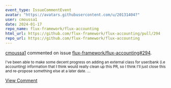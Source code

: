 ```yaml
---
event_type: IssueCommentEvent
avatar: "https://avatars.githubusercontent.com/u/20131404?"
user: cmoussa1
date: 2024-01-17
repo_name: flux-framework/flux-accounting
html_url: https://github.com/flux-framework/flux-accounting/pull/294
repo_url: https://github.com/flux-framework/flux-accounting
---
```


<a href='https://github.com/cmoussa1' target='_blank'>cmoussa1</a> commented on issue <a href='https://github.com/flux-framework/flux-accounting/pull/294' target='_blank'>flux-framework/flux-accounting#294</a>.

<small>I've been able to make some decent progress on adding an external class for user/bank (i.e accounting) information that I think would really clean up this PR, so I think I'll just close this and re-propose something else at a later date. ...</small>

<a href='https://github.com/flux-framework/flux-accounting/pull/294' target='_blank'>View Comment</a>